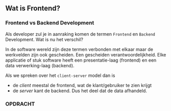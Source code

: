 ## Wat is Frontend?

### Frontend vs Backend Development

Als developer zul je in aanraking komen de termen `Frontend` en `Backend` Development. Wat is nu het verschil?

In de software wereld zijn deze termen verbonden met elkaar maar de werkvelden zijn ook gescheiden. Een gescheiden verantwoordelijkheid. Elke applicatie of stuk software heeft een presentatie-laag (frontend) en een data verwerking-laag (backend).

Als we spreken over het `client-server` model dan is

- de _client_ meestal de frontend, wat de klant/gebruiker te zien krijgt
- de _server_ kant de backend. Dus het deel dat de data afhandeld.

### OPDRACHT
